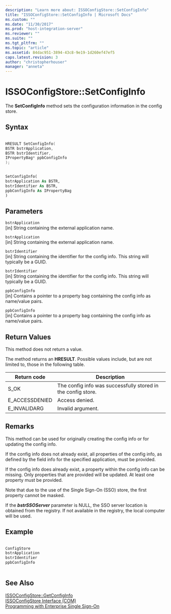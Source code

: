 ```yaml
---
description: "Learn more about: ISSOConfigStore::SetConfigInfo"
title: "ISSOConfigStore::SetConfigInfo | Microsoft Docs"
ms.custom: ""
ms.date: "11/30/2017"
ms.prod: "host-integration-server"
ms.reviewer: ""
ms.suite: ""
ms.tgt_pltfrm: ""
ms.topic: "article"
ms.assetid: 84dac951-3894-43c8-9e19-1d260ef47ef5
caps.latest.revision: 3
author: "christopherhouser"
manager: "anneta"
---
```

# ISSOConfigStore::SetConfigInfo

The **SetConfigInfo** method sets the configuration information in the config store.  
  
## Syntax  
  
```cpp  
  
HRESULT SetConfigInfo(  
BSTR bstrApplication,  
BSTR bstrIdentifier,  
IPropertyBag* ppbConfigInfo  
);  
```  
  
```vb  
  
SetConfigInfo(  
bstrApplication As BSTR,  
bstrIdentifier As BSTR,  
ppbConfigInfo As IPropertyBag  
)  
```  
  
## Parameters
  
 `bstrApplication`  
 [in]  String containing the external application name.  
  
 `bstrApplication`  
 [in]  String containing the external application name.  
  
 `bstrIdentifier`  
 [in]  String containing the identifier for the config info. This string will typically be a GUID.  
  
 `bstrIdentifier`  
 [in]  String containing the identifier for the config info. This string will typically be a GUID.  
  
 `ppbConfigInfo`  
 [in]  Contains a pointer to a property bag containing the config info as name/value pairs.  
  
 `ppbConfigInfo`  
 [in]  Contains a pointer to a property bag containing the config info as name/value pairs.  
  
## Return Values
  
This method does not return a value.  
  
The method returns an **HRESULT**. Possible values include, but are not limited to, those in the following table.  
  
|Return code|Description|  
|-----------------|-----------------|  
|S_OK|The config info was successfully stored in the config store.|  
|E_ACCESSDENIED|Access denied.|  
|E_INVALIDARG|Invalid argument.|  
  
## Remarks
  
This method can be used for originally creating the config info or for updating the config info.  
  
If the config info does not already exist, all properties of the config info, as defined by the field info for the specified application, must be provided.  
  
If the config info does already exist, a property within the config info can be missing. Only properties that are provided will be updated. At least one property must be provided.  
  
Note that due to the use of the Single Sign-On (SSO) store, the first property cannot be masked.  
  
If the ***bstrSSOServer*** parameter is NULL, the SSO server location is obtained from the registry. If not available in the registry, the local computer will be used.  
  
## Example  
  
```csharp
  
ConfigStore  
bstrApplication  
bstrIdentifier  
ppbConfigInfo  
  
```  
  
## See Also

[ISSOConfigStore::GetConfigInfo](../esso/issoconfigstore-getconfiginfo.md)   
[ISSOConfigStore Interface (COM)](../esso/issoconfigstore-interface-com.md)   
[Programming with Enterprise Single Sign-On](../esso/programming-with-enterprise-single-sign-on.md)
